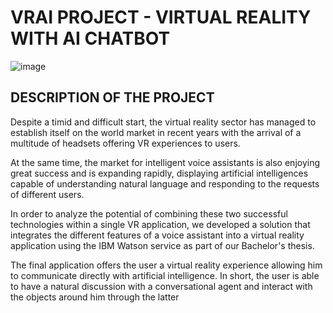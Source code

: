 # VRAI PROJECT - VIRTUAL REALITY WITH AI CHATBOT
![image](https://user-images.githubusercontent.com/19705441/43368825-717ed75c-9363-11e8-9363-561281a45f04.png)

## DESCRIPTION OF THE PROJECT
Despite a timid and difficult start, the virtual reality sector has managed to establish itself on the world market in recent years with the arrival of a multitude of headsets offering VR experiences to users.

At the same time, the market for intelligent voice assistants is also enjoying great success and is expanding rapidly, displaying artificial intelligences capable of understanding natural language and responding to the requests of different users.

In order to analyze the potential of combining these two successful technologies within a single VR application, we developed a solution that integrates the different features of a voice assistant into a virtual reality application using the IBM Watson service as part of our Bachelor's thesis.

The final application offers the user a virtual reality experience allowing him to communicate directly with artificial intelligence. In short, the user is able to have a natural discussion with a conversational agent and interact with the objects around him through the latter
